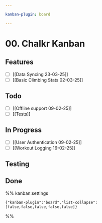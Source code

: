```yaml
---

kanban-plugin: board

---
```

# 00. Chalkr Kanban

## Features

- [ ] [[Data Syncing 23-03-25]]
- [ ] [[Basic Climbing Stats 02-03-25]]

## Todo

- [ ] [[Offline support 09-02-25]]
- [ ] [[Tests]]

## In Progress

- [ ] [[User Authentication 09-02-25]]
- [ ] [[Workout Logging  16-02-25]]

## Testing

## Done

%% kanban:settings
```
{"kanban-plugin":"board","list-collapse":[false,false,false,false,false]}
```
%%